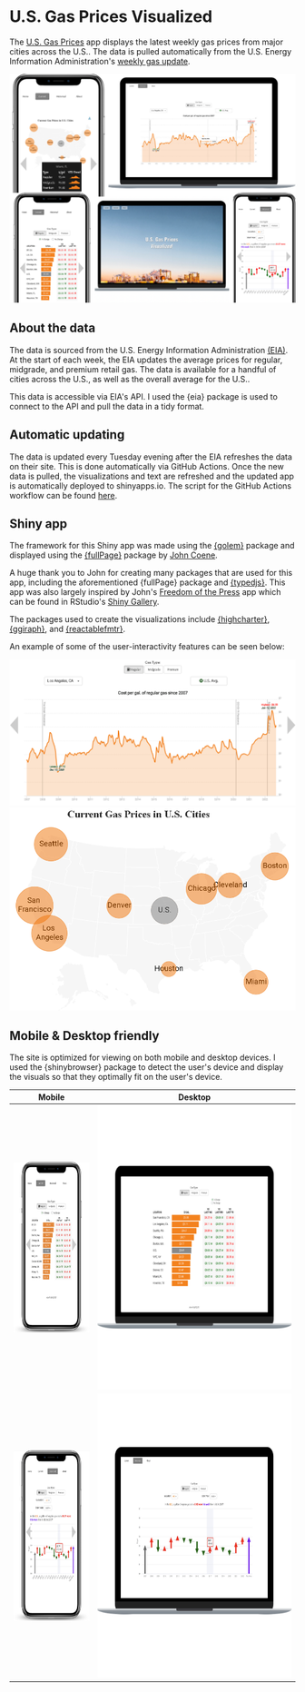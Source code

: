 # U.S. Gas Prices Visualized

The [U.S. Gas Prices](https://kcuilla.shinyapps.io/usgasprices/) app displays the latest weekly gas prices from major cities across the U.S.. The data is pulled automatically from the U.S. Energy Information Administration's [weekly gas update](https://www.eia.gov/petroleum/gasdiesel/).

<img src="https://raw.githubusercontent.com/kcuilla/USgasprices/main/imgs/main_demo.PNG" />

## About the data

The data is sourced from the U.S. Energy Information Administration [(EIA)](https://www.eia.gov/). At the start of each week, the EIA updates the average prices for regular, midgrade, and premium retail gas. The data is available for a handful of cities across the U.S., as well as the overall average for the U.S..

This data is accessible via EIA's API. I used the {eia} package is used to connect to the API and pull the data in a tidy format. 

## Automatic updating

The data is updated every Tuesday evening after the EIA refreshes the data on their site. This is done automatically via GitHub Actions. Once the new data is pulled, the visualizations and text are refreshed and the updated app is automatically deployed to shinyapps.io. The script for the GitHub Actions workflow can be found [here](https://github.com/kcuilla/USgasprices/tree/main/.github/workflows).

## Shiny app

The framework for this Shiny app was made using the [{golem}](https://thinkr-open.github.io/golem/) package and displayed using the [{fullPage}](https://fullpage.rinterface.com/index.html) package by [John Coene](https://github.com/JohnCoene). 

A huge thank you to John for creating many packages that are used for this app, including the aforementioned {fullPage} package and [{typedjs}](https://github.com/JohnCoene/typedjs). This app was also largely inspired by John's [Freedom of the Press](https://gallery.shinyapps.io/freedom-press-index/?_ga=2.217079061.223099009.1656718664-1490211595.1582849274) app which can be found in RStudio's [Shiny Gallery](https://shiny.rstudio.com/gallery/).

The packages used to create the visualizations include [{highcharter}](https://jkunst.com/highcharter/), [{ggiraph}](https://davidgohel.github.io/ggiraph/#:~:text=ggiraph%20is%20a%20tool%20that,when%20used%20in%20shiny%20applications.), and [{reactablefmtr}](https://kcuilla.github.io/reactablefmtr/).

An example of some of the user-interactivity features can be seen below:

<img src="https://raw.githubusercontent.com/kcuilla/USgasprices/main/imgs/gas_linechart_demo.gif">
<img src="https://raw.githubusercontent.com/kcuilla/USgasprices/main/imgs/gas_map_demo.gif">

## Mobile & Desktop friendly

The site is optimized for viewing on both mobile and desktop devices. I used the {shinybrowser} package to detect the user's device and display the visuals so that they optimally fit on the user's device. 

Mobile             |  Desktop
:-------------------------:|:-------------------------:
<img src="https://raw.githubusercontent.com/kcuilla/USgasprices/main/imgs/table_mobile.jpg" height=300/>  |  <img src="https://raw.githubusercontent.com/kcuilla/USgasprices/main/imgs/table_desktop_ex.png" height=500/>
<img src="https://raw.githubusercontent.com/kcuilla/USgasprices/main/imgs/waterfall_mobile.jpg" height=300/>  |  <img src="https://raw.githubusercontent.com/kcuilla/USgasprices/main/imgs/waterfall_desktop.jpg" height=500/>



